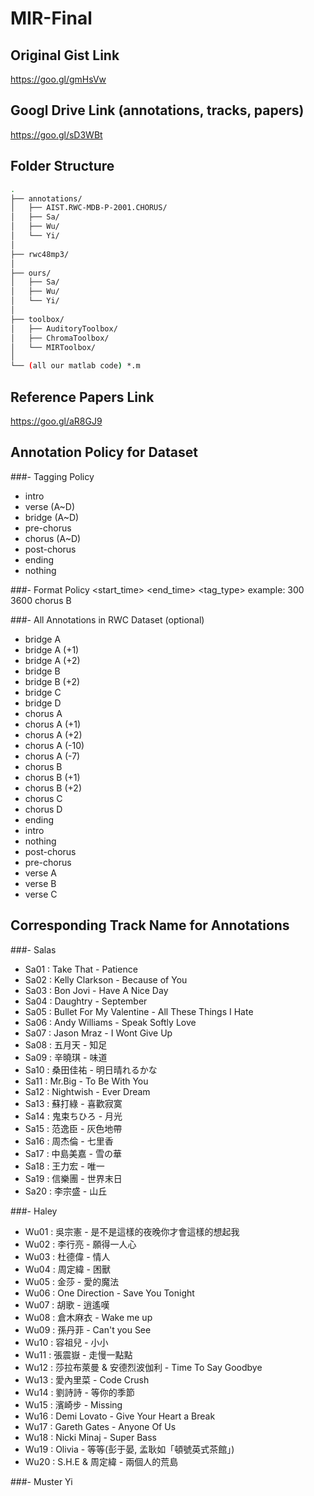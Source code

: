 # MIR-Final

## Original Gist Link
https://goo.gl/gmHsVw

## Googl Drive Link (annotations, tracks, papers)
https://goo.gl/sD3WBt

## Folder Structure

```bash
.
├── annotations/
│   ├── AIST.RWC-MDB-P-2001.CHORUS/
│   ├── Sa/
│   ├── Wu/
│   └── Yi/
│
├── rwc48mp3/
│
├── ours/
│   ├── Sa/
│   ├── Wu/
│   └── Yi/
│
├── toolbox/
│   ├── AuditoryToolbox/
│   ├── ChromaToolbox/
│   └── MIRToolbox/	
│
└── (all our matlab code) *.m
```

## Reference Papers Link
https://goo.gl/aR8GJ9

## Annotation Policy for Dataset
###- Tagging Policy
- intro
- verse (A~D)
- bridge (A~D)
- pre-chorus
- chorus (A~D)
- post-chorus
- ending
- nothing

###- Format Policy
		<start_time> <end_time> <tag_type>
		example:
				300 3600 chorus B

###- All Annotations in RWC Dataset (optional)
- bridge A
- bridge A (+1)
- bridge A (+2)
- bridge B
- bridge B (+2)
- bridge C
- bridge D
- chorus A
- chorus A (+1)
- chorus A (+2)
- chorus A (-10)
- chorus A (-7)
- chorus B
- chorus B (+1)
- chorus B (+2)
- chorus C
- chorus D
- ending
- intro
- nothing
- post-chorus
- pre-chorus
- verse A
- verse B
- verse C

## Corresponding Track Name for Annotations
###- Salas
- Sa01 : Take That - Patience
- Sa02 : Kelly Clarkson - Because of You
- Sa03 : Bon Jovi - Have A Nice Day
- Sa04 : Daughtry - September
- Sa05 : Bullet For My Valentine - All These Things I Hate
- Sa06 : Andy Williams - Speak Softly Love
- Sa07 : Jason Mraz - I Wont Give Up
- Sa08 : 五月天 - 知足
- Sa09 : 辛曉琪 - 味道
- Sa10 : 桑田佳祐 - 明日晴れるかな
- Sa11 : Mr.Big - To Be With You
- Sa12 : Nightwish  - Ever Dream
- Sa13 : 蘇打綠 - 喜歡寂寞
- Sa14 : 鬼束ちひろ - 月光
- Sa15 : 范逸臣 - 灰色地帶
- Sa16 : 周杰倫 - 七里香
- Sa17 : 中島美嘉 - 雪の華
- Sa18 : 王力宏 - 唯一
- Sa19 : 信樂團 - 世界末日
- Sa20 : 李宗盛 - 山丘

###- Haley
- Wu01 : 吳宗憲 - 是不是這樣的夜晚你才會這樣的想起我
- Wu02 : 李行亮 - 願得一人心
- Wu03 : 杜德偉 - 情人
- Wu04 : 周定緯 - 困獸
- Wu05 : 金莎 - 愛的魔法
- Wu06 : One Direction - Save You Tonight
- Wu07 : 胡歌 - 逍遙嘆
- Wu08 : 倉木麻衣 - Wake me up
- Wu09 : 孫丹菲 - Can't you See
- Wu10 : 容祖兒 - 小小
- Wu11 : 張震嶽 - 走慢一點點
- Wu12 : 莎拉布萊曼 & 安德烈波伽利 - Time To Say Goodbye
- Wu13 : 愛內里菜 - Code Crush
- Wu14 : 劉詩詩 - 等你的季節
- Wu15 : 濱崎步 - Missing
- Wu16 : Demi Lovato - Give Your Heart a Break
- Wu17 : Gareth Gates - Anyone Of Us
- Wu18 : Nicki Minaj - Super Bass
- Wu19 : Olivia - 等等(彭于晏, 孟耿如「頓號英式茶館」)
- Wu20 : S.H.E & 周定緯 - 兩個人的荒島

###- Muster Yi

